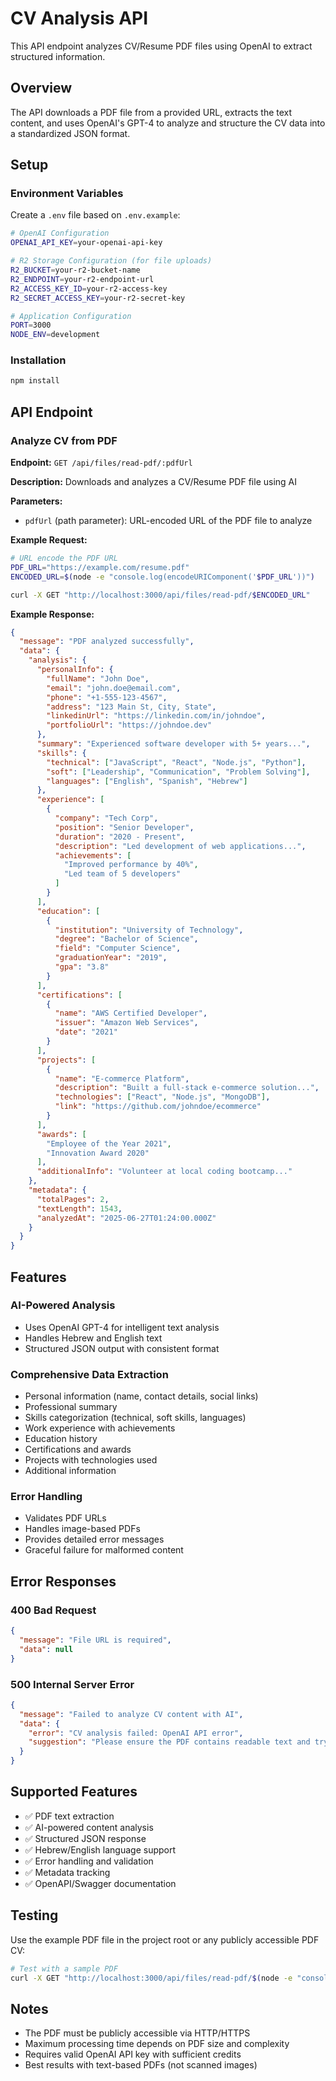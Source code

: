 # CV Analysis API

This API endpoint analyzes CV/Resume PDF files using OpenAI to extract structured information.

## Overview

The API downloads a PDF file from a provided URL, extracts the text content, and uses OpenAI's GPT-4 to analyze and structure the CV data into a standardized JSON format.

## Setup

### Environment Variables

Create a `.env` file based on `.env.example`:

```bash
# OpenAI Configuration
OPENAI_API_KEY=your-openai-api-key

# R2 Storage Configuration (for file uploads)
R2_BUCKET=your-r2-bucket-name
R2_ENDPOINT=your-r2-endpoint-url
R2_ACCESS_KEY_ID=your-r2-access-key
R2_SECRET_ACCESS_KEY=your-r2-secret-key

# Application Configuration
PORT=3000
NODE_ENV=development
```

### Installation

```bash
npm install
```

## API Endpoint

### Analyze CV from PDF

**Endpoint:** `GET /api/files/read-pdf/:pdfUrl`

**Description:** Downloads and analyzes a CV/Resume PDF file using AI

**Parameters:**
- `pdfUrl` (path parameter): URL-encoded URL of the PDF file to analyze

**Example Request:**
```bash
# URL encode the PDF URL
PDF_URL="https://example.com/resume.pdf"
ENCODED_URL=$(node -e "console.log(encodeURIComponent('$PDF_URL'))")

curl -X GET "http://localhost:3000/api/files/read-pdf/$ENCODED_URL"
```

**Example Response:**
```json
{
  "message": "PDF analyzed successfully",
  "data": {
    "analysis": {
      "personalInfo": {
        "fullName": "John Doe",
        "email": "john.doe@email.com",
        "phone": "+1-555-123-4567",
        "address": "123 Main St, City, State",
        "linkedinUrl": "https://linkedin.com/in/johndoe",
        "portfolioUrl": "https://johndoe.dev"
      },
      "summary": "Experienced software developer with 5+ years...",
      "skills": {
        "technical": ["JavaScript", "React", "Node.js", "Python"],
        "soft": ["Leadership", "Communication", "Problem Solving"],
        "languages": ["English", "Spanish", "Hebrew"]
      },
      "experience": [
        {
          "company": "Tech Corp",
          "position": "Senior Developer",
          "duration": "2020 - Present",
          "description": "Led development of web applications...",
          "achievements": [
            "Improved performance by 40%",
            "Led team of 5 developers"
          ]
        }
      ],
      "education": [
        {
          "institution": "University of Technology",
          "degree": "Bachelor of Science",
          "field": "Computer Science",
          "graduationYear": "2019",
          "gpa": "3.8"
        }
      ],
      "certifications": [
        {
          "name": "AWS Certified Developer",
          "issuer": "Amazon Web Services",
          "date": "2021"
        }
      ],
      "projects": [
        {
          "name": "E-commerce Platform",
          "description": "Built a full-stack e-commerce solution...",
          "technologies": ["React", "Node.js", "MongoDB"],
          "link": "https://github.com/johndoe/ecommerce"
        }
      ],
      "awards": [
        "Employee of the Year 2021",
        "Innovation Award 2020"
      ],
      "additionalInfo": "Volunteer at local coding bootcamp..."
    },
    "metadata": {
      "totalPages": 2,
      "textLength": 1543,
      "analyzedAt": "2025-06-27T01:24:00.000Z"
    }
  }
}
```

## Features

### AI-Powered Analysis
- Uses OpenAI GPT-4 for intelligent text analysis
- Handles Hebrew and English text
- Structured JSON output with consistent format

### Comprehensive Data Extraction
- Personal information (name, contact details, social links)
- Professional summary
- Skills categorization (technical, soft skills, languages)
- Work experience with achievements
- Education history
- Certifications and awards
- Projects with technologies used
- Additional information

### Error Handling
- Validates PDF URLs
- Handles image-based PDFs
- Provides detailed error messages
- Graceful failure for malformed content

## Error Responses

### 400 Bad Request
```json
{
  "message": "File URL is required",
  "data": null
}
```

### 500 Internal Server Error
```json
{
  "message": "Failed to analyze CV content with AI",
  "data": {
    "error": "CV analysis failed: OpenAI API error",
    "suggestion": "Please ensure the PDF contains readable text and try again."
  }
}
```

## Supported Features

- ✅ PDF text extraction
- ✅ AI-powered content analysis
- ✅ Structured JSON response
- ✅ Hebrew/English language support
- ✅ Error handling and validation
- ✅ Metadata tracking
- ✅ OpenAPI/Swagger documentation

## Testing

Use the example PDF file in the project root or any publicly accessible PDF CV:

```bash
# Test with a sample PDF
curl -X GET "http://localhost:3000/api/files/read-pdf/$(node -e "console.log(encodeURIComponent('https://www.w3.org/WAI/ER/tests/xhtml/testfiles/resources/pdf/dummy.pdf'))")"
```

## Notes

- The PDF must be publicly accessible via HTTP/HTTPS
- Maximum processing time depends on PDF size and complexity
- Requires valid OpenAI API key with sufficient credits
- Best results with text-based PDFs (not scanned images)
